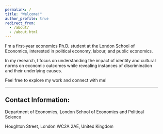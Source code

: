 ```yaml
---
permalink: /
title: "Welcome!"
author_profile: true
redirect_from: 
  - /about/
  - /about.html
---
```


I'm a first-year economics Ph.D. student at the London School of Economics, interested in political economy, labour, and public economics.

In my research, I focus on understanding the impact of identity and cultural norms on economic outcomes while revealing instances of discrimination and their underlying causes.

Feel free to explore my work and connect with me! 

---

## Contact Information:
Department of Economics, London School of Economics and Political Science

Houghton Street, London WC2A 2AE, United Kingdom

